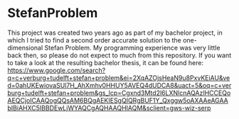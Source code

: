 # StefanProblem

This project was created two years ago as part of my bachelor project, in which I tried to find a second order accurate solution to the one-dimensional Stefan Problem. My programming experience was very little back then,
so please do not expect to much from this repository. If you want to take a look at the resulting bachelor thesis, it can be found here: https://www.google.com/search?q=c+verburg+tudelft+stefan+problem&ei=2XqAZOjsHeaN9u8PxvKEiAU&ved=0ahUKEwiovaSUl7H_AhXmhv0HHUY5AVEQ4dUDCA8&uact=5&oq=c+verburg+tudelft+stefan+problem&gs_lcp=Cgxnd3Mtd2l6LXNlcnAQAzIHCCEQoAEQCjoICAAQogQQsAM6BQgAEKIESgQIQRgBUF1Y_Qxggw5oAXAAeAGAAbIBiAHXC5IBBDEwLjWYAQCgAQHAAQHIAQM&sclient=gws-wiz-serp
